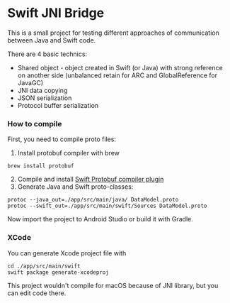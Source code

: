# Swift JNI Bridge

This is a small project for testing different approaches of communication between Java and Swift code.

There are 4 basic technics:
- Shared object - object created in Swift (or Java) with strong reference on another side (unbalanced retain for ARC and GlobalReference for JavaGC)
- JNI data copying
- JSON serialization
- Protocol buffer serialization

### How to compile

First, you need to compile proto files: 

1. Install protobuf compiler with brew

```brew install protobuf```

2. Compile and install [Swift Protobuf compiler plugin](https://github.com/apple/swift-protobuf#building-and-installing-the-code-generator-plugin)
3. Generate Java and Swift proto-classes:

```
protoc --java_out=./app/src/main/java/ DataModel.proto
protoc --swift_out=./app/src/main/swift/Sources DataModel.proto
```

Now import the project to Android Studio or build it with Gradle.

### XCode

You can generate Xcode project file with

```
cd ./app/src/main/swift
swift package generate-xcodeproj
```

This project wouldn't compile for macOS because of JNI library, but you can edit code there.

